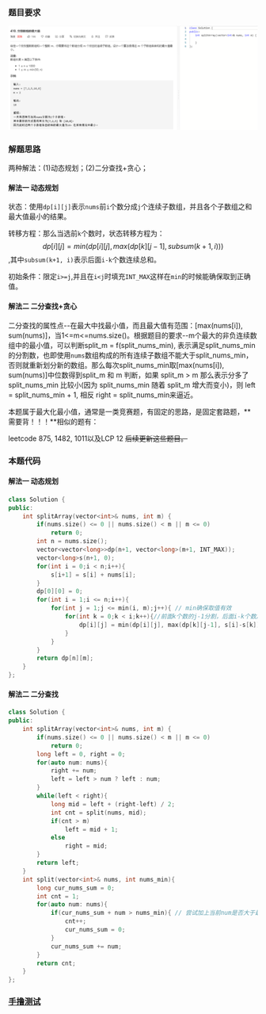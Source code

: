 ### 题目要求

![](pic/410.png)

### 解题思路

两种解法：(1)动态规划；(2)二分查找+贪心；

#### 解法一 动态规划

状态：使用`dp[i][j]`表示`nums`前`i`个数分成`j`个连续子数组，并且各个子数组之和最大值最小的结果。

转移方程：那么当选前`k`个数时，状态转移方程为：$$dp[i][j] = min(dp[i][j], max(dp[k][j-1], subsum(k+1, i)))$$,其中`subsum(k+1, i)`表示后面`i-k`个数连续总和。

初始条件：限定`i>=j`,并且在`i<j`时填充`INT_MAX`这样在`min`的时候能确保取到正确值。

#### 解法二 二分查找+贪心

二分查找的属性点--在最大中找最小值，而且最大值有范围：[max(nums[i]), sum(nums)]，当1<=m<=nums.size()。根据题目的要求--m个最大的非负连续数组中的最小值，可以判断split_m = f(split_nums_min), 表示满足split_nums_min的分割数，也即使用`nums`数组构成的所有连续子数组不能大于split_nums_min，否则就重新划分新的数组。那么每次split_nums_min取[max(nums[i]), sum(nums)]中位数得到split_m 和 m 判断，如果 split_m > m 那么表示分多了 split_nums_min 比较小(因为 split_nums_min 随着 split_m 增大而变小)，则 left = split_nums_min  + 1, 相反 right = split_nums_min来逼近。

本题属于最大化最小值，通常是一类竞赛题，有固定的思路，是固定套路题，**需要背！！！**相似的题有：

leetcode 875, 1482, 1011以及LCP 12  ~~后续更新这些题目。~~

### 本题代码

#### 解法一 动态规划

```c++
class Solution {
public:
    int splitArray(vector<int>& nums, int m) {
        if(nums.size() <= 0 || nums.size() < m || m <= 0)
            return 0;
        int n = nums.size();
        vector<vector<long>>dp(n+1, vector<long>(m+1, INT_MAX));
        vector<long>s(n+1, 0);
        for(int i = 0;i < n;i++){
            s[i+1] = s[i] + nums[i];
        }
        dp[0][0] = 0;
        for(int i = 1;i <= n;i++){
            for(int j = 1;j <= min(i, m);j++){ // min确保取值有效
                for(int k = 0;k < i;k++){//前面k个数的j-1分割，后面i-k个数之和，
                    dp[i][j] = min(dp[i][j], max(dp[k][j-1], s[i]-s[k]));
                }
            }
        }
        return dp[n][m];
    }
};
```

#### 解法二 二分查找

```c++
class Solution {
public:
    int splitArray(vector<int>& nums, int m) {
        if(nums.size() <= 0 || nums.size() < m || m <= 0)
            return 0;
        long left = 0, right = 0;
        for(auto num: nums){
            right += num;
            left = left > num ? left : num;
        }
        while(left < right){
            long mid = left + (right-left) / 2;
            int cnt = split(nums, mid);
            if(cnt > m)
                left = mid + 1;
            else
                right = mid;
        }
        return left;
    }
    int split(vector<int>& nums, int nums_min){
        long cur_nums_sum = 0;
        int cnt = 1;
        for(auto num: nums){
            if(cur_nums_sum + num > nums_min){ // 尝试加上当前num是否大于最小值判断是否需要重新建立新的子数组
                cnt++;
                cur_nums_sum = 0;
            }
            cur_nums_sum += num;
        } 
        return cnt;
    }
};
```



### [手撸测试](https://leetcode-cn.com/problems/split-array-largest-sum/) 

